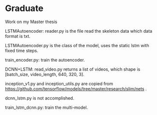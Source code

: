 # Graduate
Work on my Master thesis



LSTMAutoencoder:
  reader.py is the file read the skeleton data which data format is txt.
  
  
  
  LSTMAutoencoder.py is the class of the model, uses the static lstm with fixed time steps.
  
  
  
  train_encoder.py: train the autoencoder.


DCNN+LSTM:
  read_video.py returns a list of videos, which shape is [batch_size, video_length, 640, 320, 3].
  
  
  inception_v1.py and inception_utils.py are copied from https://github.com/tensorflow/models/tree/master/research/slim/nets .
  
  
  dcnn_lstm.py is not accomplished.
  
  
  train_lstm_dcnn.py: train the multi-model.
